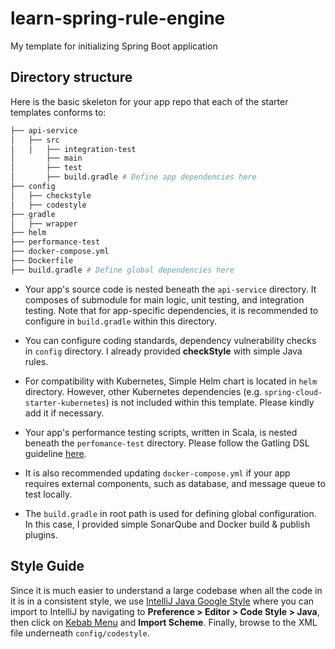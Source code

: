 # learn-spring-rule-engine

My template for initializing Spring Boot application

## Directory structure

Here is the basic skeleton for your app repo that each of the starter templates conforms to:

```bash
├── api-service
│   ├── src
│   │   ├── integration-test
│       ├── main
│       ├── test
│       ├── build.gradle # Define app dependencies here
├── config
│   ├── checkstyle
│   ├── codestyle
├── gradle
│   ├── wrapper
├── helm
├── performance-test
├── docker-compose.yml
├── Dockerfile
├── build.gradle # Define global dependencies here
```

- Your app's source code is nested beneath the `api-service` directory. It composes of submodule for
  main logic, unit testing, and integration testing. Note that for app-specific dependencies, it is
  recommended to configure in `build.gradle` within this directory.

- You can configure coding standards, dependency vulnerability checks in `config` directory. I
  already provided **checkStyle** with simple Java rules.

- For compatibility with Kubernetes, Simple Helm chart is located in `helm` directory. However,
  other Kubernetes dependencies (e.g. `spring-cloud-starter-kubernetes`) is not included within this
  template. Please kindly add it if necessary.

- Your app's performance testing scripts, written in Scala, is nested beneath the `perfomance-test`
  directory. Please follow the Gatling DSL guideline [here](https://gatling.io/docs/current/).

- It is also recommended updating `docker-compose.yml` if your app requires external components,
  such as database, and message queue to test locally.

- The `build.gradle` in root path is used for defining global configuration. In this case, I
  provided simple SonarQube and Docker build & publish plugins.

## Style Guide

Since it is much easier to understand a large codebase when all the code in it is in a consistent
style, we use [IntelliJ Java Google Style](https://google.github.io/styleguide/) where you can
import to IntelliJ by navigating to **Preference > Editor > Code Style > Java**, then click
on [Kebab Menu](https://thenounproject.com/term/kebab-menu/198755/) and **Import Scheme**. Finally,
browse to the XML file underneath `config/codestyle`.